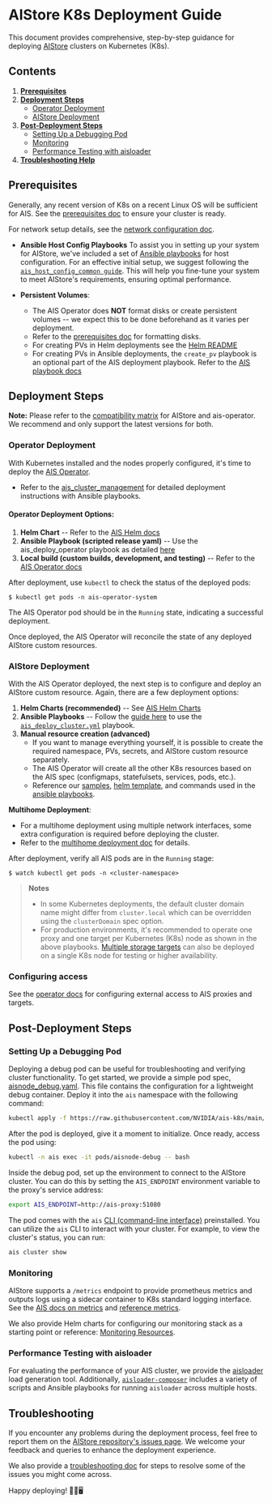 # AIStore K8s Deployment Guide

This document provides comprehensive, step-by-step guidance for deploying [AIStore](https://github.com/NVIDIA/aistore) clusters on Kubernetes (K8s).

## Contents

1. [**Prerequisites**](#prerequisites)
1. [**Deployment Steps**](#deployment-steps)
   - [Operator Deployment](#operator-deployment)
   - [AIStore Deployment](#aistore-deployment)
1. [**Post-Deployment Steps**](#post-deployment-steps)
   - [Setting Up a Debugging Pod](#setting-up-a-debugging-pod)
   - [Monitoring](#monitoring)
   - [Performance Testing with aisloader](#performance-testing-with-aisloader)
1. [**Troubleshooting Help**](#troubleshooting)

## Prerequisites

Generally, any recent version of K8s on a recent Linux OS will be sufficient for AIS. 
See the [prerequisites doc](./prerequisites.md) to ensure your cluster is ready.

For network setup details, see the [network configuration doc](./network_configuration.md).

- **Ansible Host Config Playbooks**
To assist you in setting up your system for AIStore, we've included a set of [Ansible playbooks](../playbooks/host-config/README.md) for host configuration.
For an effective initial setup, we suggest following the [`ais_host_config_common guide`](../playbooks/host-config/docs/ais_host_config_common.md).
This will help you fine-tune your system to meet AIStore's requirements, ensuring optimal performance. 

- **Persistent Volumes**:
  - The AIS Operator does **NOT** format disks or create persistent volumes -- we expect this to be done beforehand as it varies per deployment. 
  - Refer to the [prerequisites doc](./prerequisites.md) for formatting disks.
  - For creating PVs in Helm deployments see the [Helm README](../helm/README.md#pv-creation) 
  - For creating PVs in Ansible deployments, the `create_pv` playbook is an optional part of the AIS deployment playbook. Refer to the [AIS playbook docs](../playbooks/ais-deployment/docs/ais_cluster_management.md#2-deploying-aistore) 

## Deployment Steps

**Note:** Please refer to the [compatibility matrix](COMPATIBILITY.md) for AIStore and ais-operator. We recommend and only support the latest versions for both.

### Operator Deployment

With Kubernetes installed and the nodes properly configured, it's time to deploy the [AIS Operator](../operator/README.md).

- Refer to the [ais_cluster_management](../playbooks/ais-deployment/docs/ais_cluster_management.md) for detailed deployment instructions with Ansible playbooks.

#### Operator Deployment Options:

1. **Helm Chart** -- Refer to the [AIS Helm docs](../helm/README.md)
2. **Ansible Playbook (scripted release yaml)** -- Use the ais_deploy_operator playbook as detailed [here](../playbooks/ais-deployment/docs/ais_cluster_management.md#1-deploying-ais-kubernetes-operator)
3. **Local build (custom builds, development, and testing)** -- Refer to the [AIS Operator docs](../operator/README.md#deploy-ais-operator)


After deployment, use `kubectl` to check the status of the deployed pods:
  ```
  $ kubectl get pods -n ais-operator-system
  ```
  The AIS Operator pod should be in the `Running` state, indicating a successful deployment.

Once deployed, the AIS Operator will reconcile the state of any deployed AIStore custom resources.

### AIStore Deployment

With the AIS Operator deployed, the next step is to configure and deploy an AIStore custom resource.
Again, there are a few deployment options:

1. **Helm Charts (recommended)** -- See [AIS Helm Charts](../helm/README.md)
2. **Ansible Playbooks** -- Follow the [guide here](../playbooks/ais-deployment/docs/ais_cluster_management.md#2-deploying-aistore) to use the [`ais_deploy_cluster.yml`](../playbooks/ais-deployment/ais_deploy_cluster.yml) playbook.
3. **Manual resource creation (advanced)**
    - If you want to manage everything yourself, it is possible to create the required namespace, PVs, secrets, and AIStore custom resource separately.
    - The AIS Operator will create all the other K8s resources based on the AIS spec (configmaps, statefulsets, services, pods, etc.).
    - Reference our [samples](./samples/), [helm template](../helm/ais/charts/ais-cluster/templates/ais.yaml), and commands used in the [ansible playbooks](../playbooks/ais-deployment/).

**Multihome Deployment**:
  - For a multihome deployment using multiple network interfaces, some extra configuration is required before deploying the cluster.
  - Refer to the [multihome deployment doc](../playbooks/ais-deployment/docs/deploy_with_multihome.md) for details. 

After deployment, verify all AIS pods are in the `Running` stage:
```
$ watch kubectl get pods -n <cluster-namespace>
```

> **Notes**
> - In some Kubernetes deployments, the default cluster domain name might differ from `cluster.local` which can be overridden using the `clusterDomain` spec option.
> - For production environments, it's recommended to operate one proxy and one target per Kubernetes (K8s) node as shown in the above playbooks. [Multiple storage targets](multiple_targets_per_node.md) can also be deployed on a single K8s node for testing or higher availability.

### Configuring access

See the [operator docs](../operator/README.md#enabling-external-access) for configuring external access to AIS proxies and targets.

## Post-Deployment Steps

### Setting Up a Debugging Pod

Deploying a debug pod can be useful for troubleshooting and verifying cluster functionality.
To get started, we provide a simple pod spec, [aisnode_debug.yaml](../manifests/debug/aisnode_debug.yaml).
This file contains the configuration for a lightweight debug container.
Deploy it into the `ais` namespace with the following command:

```bash
kubectl apply -f https://raw.githubusercontent.com/NVIDIA/ais-k8s/main/manifests/debug/aisnode_debug.yaml
```
After the pod is deployed, give it a moment to initialize. Once ready, access the pod using:

```bash
kubectl -n ais exec -it pods/aisnode-debug -- bash
```

Inside the debug pod, set up the environment to connect to the AIStore cluster.
You can do this by setting the `AIS_ENDPOINT` environment variable to the proxy's service address:

```bash
export AIS_ENDPOINT=http://ais-proxy:51080
```

The pod comes with the `ais` [CLI (command-line interface)](https://github.com/NVIDIA/aistore/blob/main/docs/cli.md) preinstalled.
You can utilize the `ais` CLI to interact with your cluster.
For example, to view the cluster's status, you can run:

```bash
ais cluster show
```

### Monitoring

AIStore supports a `/metrics` endpoint to provide prometheus metrics and outputs logs using a sidecar container to K8s standard logging interface. See the [AIS docs on metrics](https://github.com/NVIDIA/aistore/blob/main/docs/metrics.md) and [reference metrics](https://github.com/NVIDIA/aistore/blob/main/docs/metrics-reference.md).

We also provide Helm charts for configuring our monitoring stack as a starting point or reference: [Monitoring Resources](../monitoring/README.md).

### Performance Testing with aisloader

For evaluating the performance of your AIS cluster, we provide the [aisloader](https://github.com/NVIDIA/aistore/blob/main/docs/aisloader.md) load generation tool.
Additionally, [`aisloader-composer`](https://github.com/NVIDIA/aistore/tree/main/bench/tools/aisloader-composer) includes a variety of scripts and Ansible playbooks for running `aisloader` across multiple hosts.

## Troubleshooting

If you encounter any problems during the deployment process, feel free to report them on the [AIStore repository's issues page](https://github.com/NVIDIA/aistore/issues). We welcome your feedback and queries to enhance the deployment experience. 

We also provide a [troubleshooting doc](troubleshooting.md) for steps to resolve some of the issues you might come across. 

Happy deploying! 🎉🚀🖥️